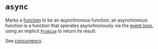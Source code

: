 # `async`

Marks a [function][concept-functions] to be an asynchronous function; an asynchronous function is a function that operates asynchronously via the [event loop][concept-event-loop], using an implicit [`Promise`][global-objects-promise] to return its result.

See [concurrency][concept-concurrency].

[concept-concurrency]: ../info/concurrency.md
[concept-event-loop]: ../info/event_loop.md
[concept-functions]: https://github.com/exercism/v3/blob/main/reference/concepts/functions.md
[global-objects-promise]: ../objects/promise.md
